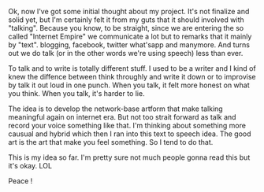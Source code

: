 Ok, now I've got some initial thought about my project. It's not finalize and solid yet, but I'm certainly felt it from my guts that it should involved with "talking". Because you know, to be straight, since we are entering the so called "Internet Empire" we communicate a lot but to remarks that it mainly by "text". blogging, facebook, twitter what'sapp and manymore. And turns out we do talk (or in the other words we're using speech) less than ever.

To talk and to write is totally different stuff. I used to be a writer and I kind of knew the diffence between think throughly and write it down or to improvise by talk it out loud in one punch. When you talk, it felt more honest on what you think. When you talk, it's harder to lie.

The idea is to develop the network-base artform that make talking meaningful again on internet era. But not too strait forward as talk and record your voice something like that. I'm thinking about something more causual and hybrid which then I ran into this text to speech idea. The good art is the art that make you feel something. So I tend to do that.

This is my idea so far. I'm pretty sure not much people gonna read this but it's okay. LOL

Peace ! 
